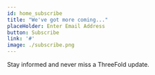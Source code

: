 ```yaml
---
id: home_subscribe
title: "We've got more coming..."
placeHolder: Enter Email Address
button: Subscribe
link: '#'
image: ./subscribe.png
---
```

Stay informed and never miss a ThreeFold update.
